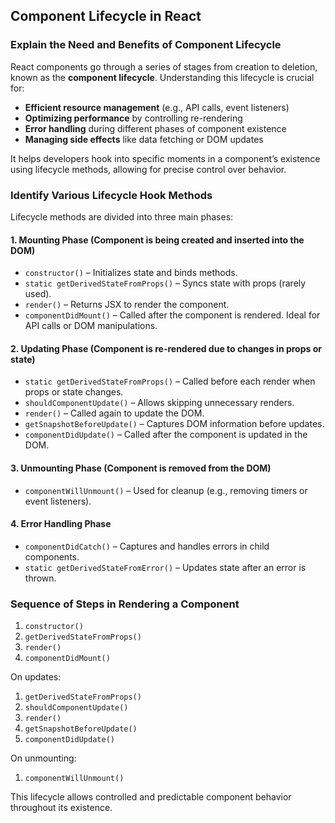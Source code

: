 ## Component Lifecycle in React

### Explain the Need and Benefits of Component Lifecycle

React components go through a series of stages from creation to deletion, known as the **component lifecycle**. Understanding this lifecycle is crucial for:

- **Efficient resource management** (e.g., API calls, event listeners)
- **Optimizing performance** by controlling re-rendering
- **Error handling** during different phases of component existence
- **Managing side effects** like data fetching or DOM updates

It helps developers hook into specific moments in a component’s existence using lifecycle methods, allowing for precise control over behavior.

### Identify Various Lifecycle Hook Methods

Lifecycle methods are divided into three main phases:

#### 1. **Mounting Phase** (Component is being created and inserted into the DOM)
- `constructor()` – Initializes state and binds methods.
- `static getDerivedStateFromProps()` – Syncs state with props (rarely used).
- `render()` – Returns JSX to render the component.
- `componentDidMount()` – Called after the component is rendered. Ideal for API calls or DOM manipulations.

#### 2. **Updating Phase** (Component is re-rendered due to changes in props or state)
- `static getDerivedStateFromProps()` – Called before each render when props or state changes.
- `shouldComponentUpdate()` – Allows skipping unnecessary renders.
- `render()` – Called again to update the DOM.
- `getSnapshotBeforeUpdate()` – Captures DOM information before updates.
- `componentDidUpdate()` – Called after the component is updated in the DOM.

#### 3. **Unmounting Phase** (Component is removed from the DOM)
- `componentWillUnmount()` – Used for cleanup (e.g., removing timers or event listeners).

#### 4. **Error Handling Phase**
- `componentDidCatch()` – Captures and handles errors in child components.
- `static getDerivedStateFromError()` – Updates state after an error is thrown.

### Sequence of Steps in Rendering a Component

1. `constructor()`
2. `getDerivedStateFromProps()`
3. `render()`
4. `componentDidMount()`

On updates:
1. `getDerivedStateFromProps()`
2. `shouldComponentUpdate()`
3. `render()`
4. `getSnapshotBeforeUpdate()`
5. `componentDidUpdate()`

On unmounting:
1. `componentWillUnmount()`

This lifecycle allows controlled and predictable component behavior throughout its existence.
